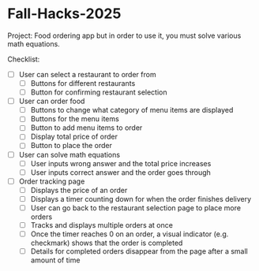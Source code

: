 # Fall-Hacks-2025

Project: Food ordering app but in order to use it, you must solve various math equations.

Checklist:
- [ ] User can select a restaurant to order from
    - [ ] Buttons for different restaurants
    - [ ] Button for confirming restaurant selection
- [ ] User can order food
    - [ ] Buttons to change what category of menu items are displayed
    - [ ] Buttons for the menu items
    - [ ] Button to add menu items to order
    - [ ] Display total price of order
    - [ ] Button to place the order 
- [ ] User can solve math equations
    - [ ] User inputs wrong answer and the total price increases
    - [ ] User inputs correct answer and the order goes through
- [ ] Order tracking page
    - [ ] Displays the price of an order 
    - [ ] Displays a timer counting down for when the order finishes delivery
    - [ ] User can go back to the restaurant selection page to place more orders
    - [ ] Tracks and displays multiple orders at once
    - [ ] Once the timer reaches 0 on an order, a visual indicator (e.g. checkmark)
        shows that the order is completed
    - [ ] Details for completed orders disappear from the page after a small amount of time
